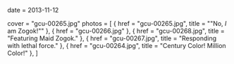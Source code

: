 
date = 2013-11-12


cover = "gcu-00265.jpg"
photos = [
{ href = "gcu-00265.jpg", title = "&quot;No, *I* am Zogok!&quot;" },
{ href = "gcu-00266.jpg" },
{ href = "gcu-00268.jpg", title = "Featuring Maid Zogok." },
{ href = "gcu-00267.jpg", title = "Responding with lethal force." },
{ href = "gcu-00264.jpg", title = "Century Color! Million Color!" },
]
